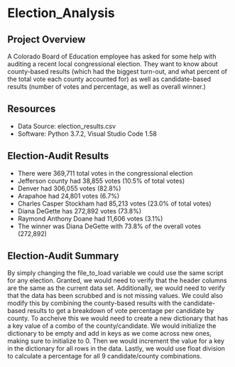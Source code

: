 # Election_Analysis


## Project Overview
A Colorado Board of Education employee has asked for some help with auditing a recent local congressional election. They want to know about county-based results (which had the biggest turn-out, and what percent of the total vote each county accounted for) as well as candidate-based results (number of votes and percentage, as well as overall winner.)

## Resources
- Data Source: election_results.csv
- Software: Python 3.7.2, Visual Studio Code 1.58

## Election-Audit Results
- There were 369,711 total votes in the congressional election
- Jefferson county had 38,855 votes (10.5% of total votes)
- Denver had 306,055 votes (82.8%)
- Arapahoe had 24,801 votes (6.7%)
- Charles Casper Stockham had 85,213 votes (23.0% of total votes)
- Diana DeGette has 272,892 votes (73.8%)
- Raymond Anthony Doane had 11,606 votes (3.1%)
- The winner was Diana DeGette with 73.8% of the overall votes (272,892)

## Election-Audit Summary
By simply changing the file_to_load variable we could use the same script for any election. Granted, we would need to verify that the header columns are the same as the current data set. Additionally, we would need to verify that the data has been scrubbed and is not missing values. We could also modify this by combining the county-based results with the candidate-based results to get a breakdown of vote percentage per candidate by county. To accheive this we would need to create a new dictionary that has a key value of a combo of the county/candidate. We would initialize the dictionary to be empty and add in keys as we come across new ones, making sure to initialize to 0. Then we would increment the value for a key in the dictionary for all rows in the data. Lastly, we would use float division to calculate a percentage for all 9 candidate/county combinations. 
